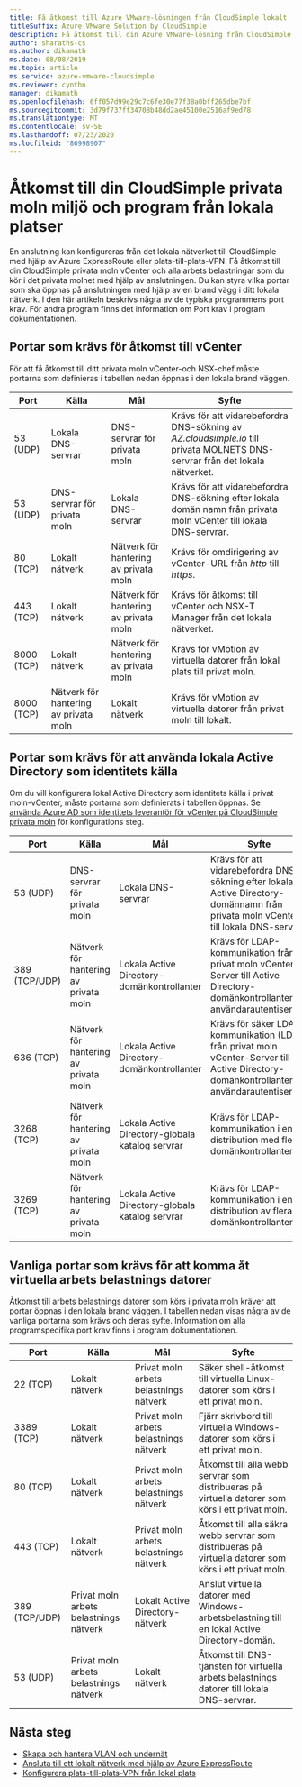 ```yaml
---
title: Få åtkomst till Azure VMware-lösningen från CloudSimple lokalt
titleSuffix: Azure VMware Solution by CloudSimple
description: Få åtkomst till din Azure VMware-lösning från CloudSimple från ditt lokala nätverk via en brand vägg
author: sharaths-cs
ms.author: dikamath
ms.date: 08/08/2019
ms.topic: article
ms.service: azure-vmware-cloudsimple
ms.reviewer: cynthn
manager: dikamath
ms.openlocfilehash: 6ff057d99e29c7c6fe30e77f38a0bff265dbe7bf
ms.sourcegitcommit: 3d79f737ff34708b48dd2ae45100e2516af9ed78
ms.translationtype: MT
ms.contentlocale: sv-SE
ms.lasthandoff: 07/23/2020
ms.locfileid: "86998907"
---
```

# <a name="accessing-your-cloudsimple-private-cloud-environment-and-applications-from-on-premises"></a>Åtkomst till din CloudSimple privata moln miljö och program från lokala platser

En anslutning kan konfigureras från det lokala nätverket till CloudSimple med hjälp av Azure ExpressRoute eller plats-till-plats-VPN.  Få åtkomst till din CloudSimple privata moln vCenter och alla arbets belastningar som du kör i det privata molnet med hjälp av anslutningen.  Du kan styra vilka portar som ska öppnas på anslutningen med hjälp av en brand vägg i ditt lokala nätverk.  I den här artikeln beskrivs några av de typiska programmens port krav.  För andra program finns det information om Port krav i program dokumentationen.

## <a name="ports-required-for-accessing-vcenter"></a>Portar som krävs för åtkomst till vCenter

För att få åtkomst till ditt privata moln vCenter-och NSX-chef måste portarna som definieras i tabellen nedan öppnas i den lokala brand väggen.  

| Port       | Källa                           | Mål                      | Syfte                                                                                                                |
|------------|----------------------------------|----------------------------------|------------------------------------------------------------------------------------------------------------------------|
| 53 (UDP)   | Lokala DNS-servrar          | DNS-servrar för privata moln        | Krävs för att vidarebefordra DNS-sökning av *AZ.cloudsimple.io* till privata MOLNETS DNS-servrar från det lokala nätverket.       |
| 53 (UDP)   | DNS-servrar för privata moln        | Lokala DNS-servrar          | Krävs för att vidarebefordra DNS-sökning efter lokala domän namn från privata moln vCenter till lokala DNS-servrar. |
| 80 (TCP)   | Lokalt nätverk              | Nätverk för hantering av privata moln | Krävs för omdirigering av vCenter-URL från *http* till *https*.                                                           |
| 443 (TCP)  | Lokalt nätverk              | Nätverk för hantering av privata moln | Krävs för åtkomst till vCenter och NSX-T Manager från det lokala nätverket.                                             |
| 8000 (TCP) | Lokalt nätverk              | Nätverk för hantering av privata moln | Krävs för vMotion av virtuella datorer från lokal plats till privat moln.                                            |
| 8000 (TCP) | Nätverk för hantering av privata moln | Lokalt nätverk              | Krävs för vMotion av virtuella datorer från privat moln till lokalt.                                            |

## <a name="ports-required-for-using-on-premises-active-directory-as-an-identity-source"></a>Portar som krävs för att använda lokala Active Directory som identitets källa

Om du vill konfigurera lokal Active Directory som identitets källa i privat moln-vCenter, måste portarna som definierats i tabellen öppnas.  Se [använda Azure AD som identitets leverantör för vCenter på CloudSimple privata moln](./azure-ad.md) för konfigurations steg.

| Port         | Källa                           | Mål                                         | Syfte                                                                                                                                          |
|--------------|----------------------------------|-----------------------------------------------------|--------------------------------------------------------------------------------------------------------------------------------------------------|
| 53 (UDP)      | DNS-servrar för privata moln        | Lokala DNS-servrar                             | Krävs för att vidarebefordra DNS-sökning efter lokala Active Directory-domännamn från privata moln vCenter till lokala DNS-servrar.          |
| 389 (TCP/UDP) | Nätverk för hantering av privata moln | Lokala Active Directory-domänkontrollanter     | Krävs för LDAP-kommunikation från privat moln vCenter-Server till Active Directory-domänkontrollanter för användarautentisering.                |
| 636 (TCP)     | Nätverk för hantering av privata moln | Lokala Active Directory-domänkontrollanter     | Krävs för säker LDAP-kommunikation (LDAP) från privat moln vCenter-Server till Active Directory-domänkontrollanter för användarautentisering. |
| 3268 (TCP)    | Nätverk för hantering av privata moln | Lokala Active Directory-globala katalog servrar | Krävs för LDAP-kommunikation i en distribution med flera domänkontrollanter.                                                                        |
| 3269 (TCP)    | Nätverk för hantering av privata moln | Lokala Active Directory-globala katalog servrar | Krävs för LDAP-kommunikation i en distribution av flera domänkontrollanter.                                                                       |                                           |

## <a name="common-ports-required-for-accessing-workload-virtual-machines"></a>Vanliga portar som krävs för att komma åt virtuella arbets belastnings datorer

Åtkomst till arbets belastnings datorer som körs i privata moln kräver att portar öppnas i den lokala brand väggen.  I tabellen nedan visas några av de vanliga portarna som krävs och deras syfte.  Information om alla programspecifika port krav finns i program dokumentationen.

| Port         | Källa                         | Mål                          | Syfte                                                                              |
|--------------|--------------------------------|--------------------------------------|--------------------------------------------------------------------------------------|
| 22 (TCP)      | Lokalt nätverk            | Privat moln arbets belastnings nätverk       | Säker shell-åtkomst till virtuella Linux-datorer som körs i ett privat moln.              |
| 3389 (TCP)    | Lokalt nätverk            | Privat moln arbets belastnings nätverk       | Fjärr skrivbord till virtuella Windows-datorer som körs i ett privat moln.                 |
| 80 (TCP)      | Lokalt nätverk            | Privat moln arbets belastnings nätverk       | Åtkomst till alla webb servrar som distribueras på virtuella datorer som körs i ett privat moln.        |
| 443 (TCP)     | Lokalt nätverk            | Privat moln arbets belastnings nätverk       | Åtkomst till alla säkra webb servrar som distribueras på virtuella datorer som körs i ett privat moln. |
| 389 (TCP/UDP) | Privat moln arbets belastnings nätverk | Lokalt Active Directory-nätverk | Anslut virtuella datorer med Windows-arbetsbelastning till en lokal Active Directory-domän.       |
| 53 (UDP)      | Privat moln arbets belastnings nätverk | Lokalt nätverk                  | Åtkomst till DNS-tjänsten för virtuella arbets belastnings datorer till lokala DNS-servrar.         |

## <a name="next-steps"></a>Nästa steg

* [Skapa och hantera VLAN och undernät](./create-vlan-subnet.md)
* [Ansluta till ett lokalt nätverk med hjälp av Azure ExpressRoute](./on-premises-connection.md)
* [Konfigurera plats-till-plats-VPN från lokal plats](./vpn-gateway.md)

